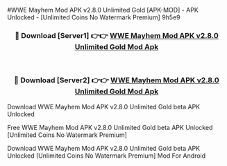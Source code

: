 #WWE Mayhem Mod APK v2.8.0 Unlimited Gold [APK-MOD] - APK Unlocked - [Unlimited Coins No Watermark Premium] 9h5e9



<div align="center">

<h3>🔴 Download [Server1] 👉👉 <a href="https://momento.my/?title=WWE_Mayhem_Mod_APK_v2.8.0_Unlimited_Gold">WWE Mayhem Mod APK v2.8.0 Unlimited Gold Mod Apk</a></h3><br>

<h3>🔴 Download [Server2] 👉👉 <a href="https://momento.my/?title=WWE_Mayhem_Mod_APK_v2.8.0_Unlimited_Gold">WWE Mayhem Mod APK v2.8.0 Unlimited Gold Mod Apk</a></h3>
</div>



Download WWE Mayhem Mod APK v2.8.0 Unlimited Gold beta APK Unlocked

Free WWE Mayhem Mod APK v2.8.0 Unlimited Gold beta APK Unlocked [Unlimited Coins No Watermark Premium]

Download WWE Mayhem Mod APK v2.8.0 Unlimited Gold beta APK Unlocked [Unlimited Coins No Watermark Premium] Mod For Android
